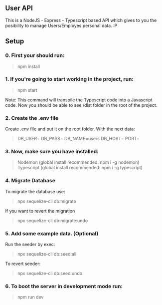 ## User API

This is a NodeJS - Express - Typescript based API which gives to you the posibility to manage Users/Employes personal data. :P

## Setup

### 0. First your should run:

> npm install

### 1. If you're going to start working in the project, run:

> npm start

Note: This command will transpile the Typescript code into a Javascript code. Now you should be able to see /dist folder in the root of the project.

### 2. Create the .env file

Create .env file and put it on the root folder. With the next data:

> DB_USER=<YourUser>
> DB_PASS=<YourPass>
> DB_NAME=users
> DB_HOST=<YourHost>
> PORT=<YourPort>

### 3. Now, make sure you have installed:

> Nodemon (global install recommended: npm i -g nodemon)
> Typescript (global install recommended: npm i -g typescript)

### 4. Migrate Database

To migrate the database use:

> npx sequelize-cli db:migrate

If you want to revert the migration

> npx sequelize-cli db:migrate:undo

### 5. Add some example data. (Optional)

Run the seeder by exec:

> npx sequelize-cli db:seed:all

To revert seeder:

> npx sequelize-cli db:seed:undo

### 6. To boot the server in development mode run:

> npm run dev
